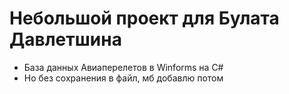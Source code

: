 # Небольшой проект для Булата Давлетшина
- База данных Авиаперелетов в Winforms на C#
- Но без сохранения в файл, мб добавлю потом
